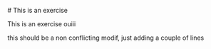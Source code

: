 # This is an exercise

This is an exercise ouiii




this should be a non conflicting modif, just adding a couple of lines